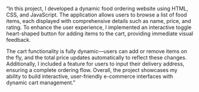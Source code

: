 “In this project, I developed a dynamic food ordering website using HTML, CSS, and JavaScript. The application allows users to browse a list of food items, each displayed with comprehensive details such as name, price, and rating. To enhance the user experience, I implemented an interactive toggle heart-shaped button for adding items to the cart, providing immediate visual feedback.

The cart functionality is fully dynamic—users can add or remove items on the fly, and the total price updates automatically to reflect these changes. Additionally, I included a feature for users to input their delivery address, ensuring a complete ordering flow. Overall, the project showcases my ability to build interactive, user-friendly e-commerce interfaces with dynamic cart management.”
